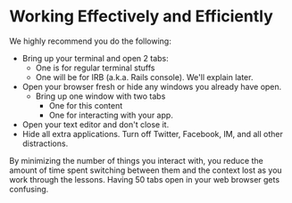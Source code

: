 # Working Effectively and Efficiently

We highly recommend you do the following:

* Bring up your terminal and open 2 tabs:
  * One is for regular terminal stuffs
  * One will be for IRB (a.k.a. Rails console). We'll explain later.
* Open your browser fresh or hide any windows you already have open.
  * Bring up one window with two tabs
    * One for this content
    * One for interacting with your app.
* Open your text editor and don't close it.
* Hide all extra applications. Turn off Twitter, Facebook, IM, and all other distractions.

By minimizing the number of things you interact with, you reduce the
amount of time spent switching between them and the context lost as
you work through the lessons. Having 50 tabs open in your web
browser gets confusing.
